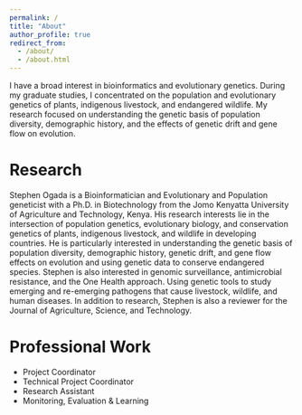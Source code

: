 ```yaml
---
permalink: /
title: "About"
author_profile: true
redirect_from: 
  - /about/
  - /about.html
---
```


I have a broad interest in bioinformatics and evolutionary genetics. During my graduate studies, I concentrated on the population and evolutionary genetics of plants, indigenous livestock, and endangered wildlife. My research focused on understanding the genetic basis of population diversity, demographic history, and the effects of genetic drift and gene flow on evolution.

Research
======
Stephen Ogada is a Bioinformatician and Evolutionary and Population geneticist with a Ph.D. in Biotechnology from the Jomo Kenyatta University of Agriculture and Technology, Kenya. His research interests lie in the intersection of population genetics, evolutionary biology, and conservation genetics of plants, indigenous livestock, and wildlife in developing countries. He is particularly interested in understanding the genetic basis of population diversity, demographic history, genetic drift, and gene flow effects on evolution and using genetic data to conserve endangered species. Stephen is also interested in genomic surveillance, antimicrobial resistance, and the One Health approach. Using genetic tools to study emerging and re-emerging pathogens that cause livestock, wildlife, and human diseases. In addition to research, Stephen is also a reviewer for the Journal of Agriculture, Science, and Technology.

Professional Work
======
- Project Coordinator
- Technical Project Coordinator
- Research Assistant
- Monitoring, Evaluation & Learning

